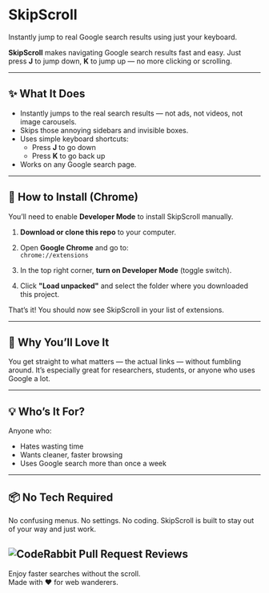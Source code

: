 # SkipScroll

Instantly jump to real Google search results using just your keyboard.

**SkipScroll** makes navigating Google search results fast and easy. Just press **J** to jump down, **K** to jump up — no more clicking or scrolling.

---

## ✨ What It Does

- Instantly jumps to the real search results — not ads, not videos, not image carousels.
- Skips those annoying sidebars and invisible boxes.
- Uses simple keyboard shortcuts:  
  - Press **J** to go down  
  - Press **K** to go back up  
- Works on any Google search page.

---

## 🚀 How to Install (Chrome)

You’ll need to enable **Developer Mode** to install SkipScroll manually.

1. **Download or clone this repo** to your computer.

2. Open **Google Chrome** and go to:  
   `chrome://extensions`

3. In the top right corner, **turn on Developer Mode** (toggle switch).

4. Click **"Load unpacked"** and select the folder where you downloaded this project.

That’s it! You should now see SkipScroll in your list of extensions.

---

## 🧠 Why You’ll Love It

You get straight to what matters — the actual links — without fumbling around. It’s especially great for researchers, students, or anyone who uses Google a lot.

---

## 💡 Who’s It For?

Anyone who:
- Hates wasting time
- Wants cleaner, faster browsing
- Uses Google search more than once a week

---

## 📦 No Tech Required

No confusing menus. No settings. No coding. SkipScroll is built to stay out of your way and just work.


![CodeRabbit Pull Request Reviews](https://img.shields.io/coderabbit/prs/github/malachyfernandez/SkipScroll?utm_source=oss&utm_medium=github&utm_campaign=malachyfernandez%2FSkipScroll&labelColor=171717&color=FF570A&link=https%3A%2F%2Fcoderabbit.ai&label=CodeRabbit+Reviews)
---

Enjoy faster searches without the scroll.  
Made with ❤️ for web wanderers.

